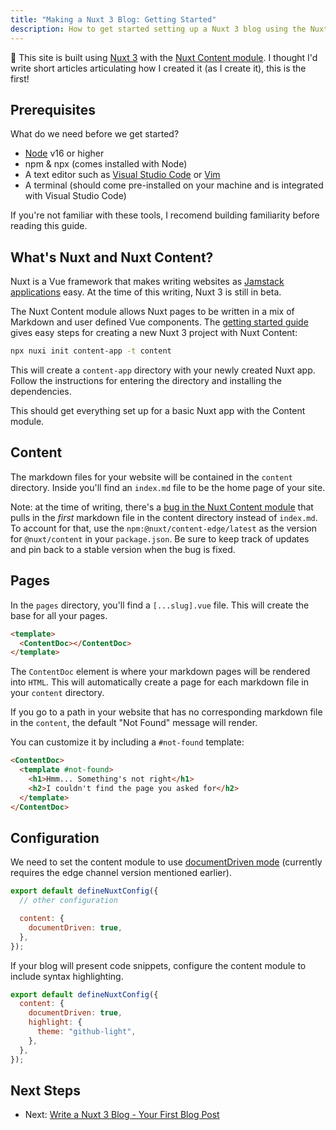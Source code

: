 ```yaml
---
title: "Making a Nuxt 3 Blog: Getting Started"
description: How to get started setting up a Nuxt 3 blog using the Nuxt Content module.
---
```


:wave: This site is built using [Nuxt 3](https://v3.nuxtjs.org/) with the [Nuxt Content module](https://content.nuxtjs.org/). I thought I'd write short articles articulating how I created it (as I create it), this is the first!

## Prerequisites

What do we need before we get started?

- [Node](https://nodejs.org/en/) v16 or higher
- npm & npx (comes installed with Node)
- A text editor such as [Visual Studio Code](https://code.visualstudio.com/) or [Vim](https://www.vim.org/)
- A terminal (should come pre-installed on your machine and is integrated with Visual Studio Code)

If you're not familiar with these tools, I recomend building familiarity before reading this guide.

## What's Nuxt and Nuxt Content?

Nuxt is a Vue framework that makes writing websites as [Jamstack applications](https://jamstack.org/) easy. At the time of this writing, Nuxt 3 is still in beta.

The Nuxt Content module allows Nuxt pages to be written in a mix of Markdown and user defined Vue components. The [getting started guide](https://content.nuxtjs.org/get-started) gives easy steps for creating a new Nuxt 3 project with Nuxt Content:

```bash
npx nuxi init content-app -t content
```

This will create a `content-app` directory with your newly created Nuxt app. Follow the instructions for entering the directory and installing the dependencies.

This should get everything set up for a basic Nuxt app with the Content module.

## Content

The markdown files for your website will be contained in the `content` directory. Inside you'll find an `index.md` file to be the home page of your site.

Note: at the time of writing, there's a [bug in the Nuxt Content module](https://github.com/nuxt/content/issues/1237) that pulls in the _first_ markdown file in the content directory instead of `index.md`. To account for that, use the `npm:@nuxt/content-edge/latest` as the version for `@nuxt/content` in your `package.json`. Be sure to keep track of updates and pin back to a stable version when the bug is fixed.

## Pages

In the `pages` directory, you'll find a `[...slug].vue` file. This will create the base for all your pages.

```html
<template>
  <ContentDoc></ContentDoc>
</template>
```

The `ContentDoc` element is where your markdown pages will be rendered into `HTML`. This will automatically create a page for each markdown file in your `content` directory.

If you go to a path in your website that has no corresponding markdown file in the `content`, the default "Not Found" message will render.

You can customize it by including a `#not-found` template:

```html
<ContentDoc>
  <template #not-found>
    <h1>Hmm... Something's not right</h1>
    <h2>I couldn't find the page you asked for</h2>
  </template>
</ContentDoc>
```

## Configuration

We need to set the content module to use [documentDriven mode](https://content.nuxtjs.org/guide/writing/document-driven/) (currently requires the edge channel version mentioned earlier).

```js
export default defineNuxtConfig({
  // other configuration

  content: {
    documentDriven: true,
  },
});
```

If your blog will present code snippets, configure the content module to include syntax highlighting.

```js
export default defineNuxtConfig({
  content: {
    documentDriven: true,
    highlight: {
      theme: "github-light",
    },
  },
});
```

## Next Steps

- Next: [Write a Nuxt 3 Blog - Your First Blog Post](/blog/write-a-nuxt-3-blog-part-2)
